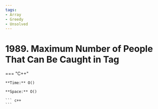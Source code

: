 ```yaml
---
tags:
- Array
- Greedy
- Unsolved
---
```



# 1989. Maximum Number of People That Can Be Caught in Tag

=== "C++"

    **Time:** O()

    **Space:** O()

    ``` c++
    ```